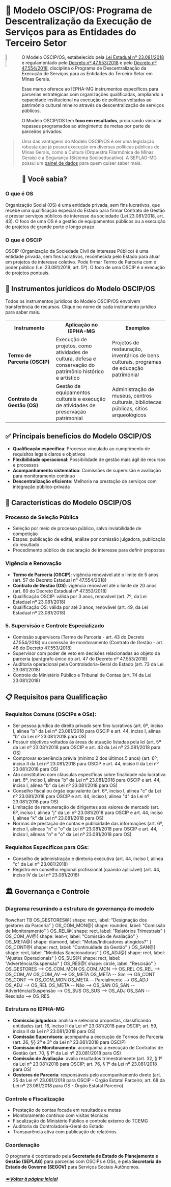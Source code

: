 # 💪 Modelo OSCIP/OS: Programa de Descentralização da Execução de Serviços para as Entidades do Terceiro Setor

<img 
    src="https://github.com/user-attachments/assets/c7833dcc-2eaa-47bc-b3fb-8e81db286aeb" 
    align="left" 
    width="10%" 
    style="margin-right: 1px;">

O Modelo OSCIP/OS, estabelecido pela [Lei Estadual nº 23.081/2018](https://www.almg.gov.br/legislacao-mineira/LEI/23081/2018/) e regulamentado pelo [Decreto nº 47.553/2018](https://www.almg.gov.br/legislacao-mineira/DEC/47553/2018/) e pelo [Decreto nº 47.554/2018](https://www.almg.gov.br/legislacao-mineira/DEC/47554/2018/), disciplina o Programa de Descentralização da Execução de Serviços para as Entidades do Terceiro Setor em Minas Gerais.

Esse marco oferece ao IEPHA-MG instrumentos específicos para parcerias estratégicas com organizações qualificadas, ampliando a capacidade institucional na execução de políticas voltadas ao patrimônio cultural mineiro através da descentralização de serviços públicos.

O Modelo OSCIP/OS tem **foco em resultados**, procurando vincular repasses programados ao atingimento de metas por parte de parceiros privados.

> Uma das vantagens do Modelo OSCIP/OS é ser uma legislação robusta que já possui execução em diversas políticas públicas de Minas Gerais, como a Cultura (Orquestra Filarmônica de Minas Gerais) e a Segurança (Sistema Socioeducativo).
> A SEPLAG-MG possui um [painel de dados](https://app.powerbi.com/view?r=eyJrIjoiZDU4M2U2OTQtZDM5Yy00ODg3LWFlMDItNTFjM2ZkZTZmMzA4IiwidCI6ImU1ZDNhZTdjLTliMzgtNDhkZS1hMDg3LWY2NzM0YTI4NzU3NCJ9) para quem quiser saber mais.

## 🤔 Você sabia?
### **O que é OS**
Organização Social (OS) é uma entidade privada, sem fins lucrativos, que recebe uma qualificação especial do Estado para firmar Contrato de Gestão e prestar serviços públicos de interesse da sociedade (Lei 23.081/2018, art. 43).
O foco de uma OS é a gestão de equipamentos públicos ou a execução de projetos de grande porte e longo prazo.

### **O que é OSCIP**
OSCIP (Organização da Sociedade Civil de Interesse Público) é uma entidade privada, sem fins lucrativos, reconhecida pelo Estado para atuar em projetos de interesse coletivo. Pode firmar Termo de Parceria com o poder público
(Lei 23.081/2018, art. 5º). O foco de uma OSCIP é a execução de projetos pontuais.

## 💼 Instrumentos jurídicos do Modelo OSCIP/OS

Todos os instrumentos jurídicos do Modelo OSCIP/OS envolvem transferência de recursos. Clique no nome de cada instrumento jurídico para saber mais.

<table>
  <tr>
    <th width="30%">Instrumento</th>
    <th width="35%">Aplicação no IEPHA-MG</th>
    <th width="35%">Exemplos</th>
  </tr>
  <tr>
    <td><strong>Termo de Parceria (OSCIP)</strong></td>
    <td>Execução de projetos, como atividades de cultura, defesa e conservação do patrimônio histórico e artístico</td>
    <td>Projetos de restauração, inventários de bens culturais, programas de educação patrimonial</td>
  </tr>
  <tr>
    <td><strong>Contrato de Gestão (OS)</strong></td>
    <td>Gestão de equipamentos culturais e execução de atividades de preservação patrimonial</td>
    <td>Administração de museus, centros culturais, bibliotecas públicas, sítios arqueológicos</td>
  </tr>
</table>

## ✅ Principais benefícios do Modelo OSCIP/OS

- **Qualificação específica**: Processo vinculado ao cumprimento de requisitos legais claros e objetivos
- **Flexibilidade operacional**: Possibilidade de gestão mais ágil de recursos e processos
- **Acompanhamento sistemático**: Comissões de supervisão e avaliação para monitoramento contínuo
- **Descentralização eficiente**: Melhoria na prestação de serviços com integração público-privada

## 🌟 Características do Modelo OSCIP/OS

### Processo de Seleção Pública

- Seleção por meio de processo público, salvo inviabilidade de competição
- Etapas: publicação de edital, análise por comissão julgadora, publicação do resultado
- Procedimento público de declaração de interesse para definir propostas

### Vigência e Renovação

- **Termo de Parceria (OSCIP)**: vigência renovável até o limite de 5 anos (art. 57 do Decreto Estadual nº 47.554/2018)
- **Contrato de Gestão (OS)**: vigência renovável até o limite de 20 anos (art. 60 do Decreto Estadual nº 47.553/2018)
- Qualificação OSCIP: válida por 3 anos, renovável (art. 7º, da Lei Estadual nº 23.081/2018)
- Qualificação OS: válida por até 3 anos, renovável (art. 49, da Lei Estadual nº 23.081/2018)

### 5. Supervisão e Controle Especializado

- Comissão supervisora (Termo de Parceria - art. 43 do Decreto 47.554/2018) ou comissão de monitoramento (Contrato de Gestão - art. 46 do Decreto 47.553/2018)
- Supervisor com poder de veto em decisões relacionadas ao objeto da parceria (parágrafo único do art. 47 do Decreto nº 47.553/2018)
- Auditoria operacional pela Controladoria-Geral do Estado (art. 73 da Lei 23.081/2018)
- Controle do Ministério Público e Tribunal de Contas (art. 74 da Lei 23.081/2018)

## 📋 Requisitos para Qualificação

### Requisitos Comuns (OSCIPs e OSs):

- Ser pessoa jurídica de direito privado sem fins lucrativos (art. 6º, inciso I, alínea "b" da Lei nº 23.081/2018 para OSCIP e art. 44, inciso I, alínea "b" da Lei nº 23.081/2018 para OS)
- Possuir objetivos voltados às áreas de atuação listadas pela lei (art. 5º da Lei nº 23.081/2018 para OSCIP e art. 43 da Lei nº 23.081/2018 para OS)
- Comprovar experiência prévia (mínimo 2 dos últimos 5 anos) (art. 6º, inciso II da Lei nº 23.081/2018 para OSCIP e art. 44, inciso II da Lei nº 23.081/2018 para OS)
- Ato constitutivo com cláusulas específicas sobre finalidade não lucrativa (art. 6º, inciso I, alínea "b" da Lei nº 23.081/2018 para OSCIP e art. 44, inciso I, alínea "b" da Lei nº 23.081/2018 para OS)
- Conselho fiscal ou órgão equivalente (art. 6º, inciso I, alínea "c" da Lei nº 23.081/2018 para OSCIP e art. 44, inciso I, alínea "d" da Lei nº 23.081/2018 para OS)
- Limitação de remuneração de dirigentes aos valores de mercado (art. 6º, inciso I, alínea "j" da Lei nº 23.081/2018 para OSCIP e art. 44, inciso I, alínea "k" da Lei nº 23.081/2018 para OS)
- Normas de prestação de contas e publicidade das informações (art. 6º, inciso I, alíneas "n" e "o" da Lei nº 23.081/2018 para OSCIP e art. 44, inciso I, alíneas "n" e "o" da Lei nº 23.081/2018 para OS)

### Requisitos Específicos para OSs:

- Conselho de administração e diretoria executiva (art. 44, inciso I, alínea "c" da Lei nº 23.081/2018)
- Registro em conselho regional profissional (quando aplicável) (art. 44, inciso IV da Lei nº 23.081/2018)

## 🏛️ Governança e Controle

### Diagrama resumindo a estrutura de governança do modelo

<div class="mermaid">
flowchart TB
    OS_GESTORES@{ shape: rect, label: "Designação dos gestores da Parceria" }
    OS_COM_MON@{ shape: rounded, label: "Comissão de Monitoramento" }
    OS_REL@{ shape: rect, label: "Relatórios Trimestrais" }
    OS_COM_AV@{ shape: lean-r, label: "Comissão de Avaliação" }
    OS_META@{ shape: diamond, label: "Metas/Indicadores atingidos?" }
    OS_CONT@{ shape: rect, label: "Continuidade da Gestão" }
    OS_SAN@{ shape: rect, label: "Medidas Sancionadoras" }
    OS_ADJ@{ shape: rect, label: "Ajustes Operacionais" }
    OS_SUS@{ shape: rect, label: "Advertência/Suspensão" }
    OS_RES@{ shape: circle, label: "Rescisão" }
    OS_GESTORES --> OS_COM_MON
    OS_COM_MON --> OS_REL
    OS_REL --> OS_COM_AV
    OS_COM_AV --> OS_META
    OS_META -- Sim --> OS_CONT
    OS_CONT --> OS_COM_MON
    OS_META -- Parcialmente --> OS_ADJ
    OS_ADJ --> OS_REL
    OS_META -- Não --> OS_SAN
    OS_SAN -- Advertência/Suspensão --> OS_SUS
    OS_SUS --> OS_ADJ
    OS_SAN -- Rescisão --> OS_RES
</div>

<script type="module">
      import mermaid from 'https://cdn.jsdelivr.net/npm/mermaid@11/dist/mermaid.esm.min.mjs';
    
      mermaid.initialize({ startOnLoad: true });
</script>

### Estrutura no IEPHA-MG

- **Comissão julgadora**: analisa e seleciona propostas, classificando entidades (art. 16, inciso II da Lei nº 23.081/2018 para OSCIP; art. 59, inciso II da Lei nº 23.081/2018 para OS)
- **Comissão Supervisora**: acompanha a execução de Termos de Parceria (art. 26, §§ 2º e 3º da Lei nº 23.081/2018 para OSCIP)
- **Comissão de Monitoramento**: acompanha a execução de Contratos de Gestão (art. 70, § 1º da Lei nº 23.081/2018 para OS)
- **Comissão de Avaliação**: avalia resultados trimestralmente (art. 32, § 1º da Lei nº 23.081/2018 para OSCIP; art. 76, § 1º da Lei nº 23.081/2018 para OS)
- **Gestores de Parceria**: responsáveis pelo acompanhamento direto (art. 25 da Lei nº 23.081/2018 para OSCIP - Órgão Estatal Parceiro; art. 68 da Lei nº 23.081/2018 para OS - Órgão Estatal Parceiro)

### Controle e Fiscalização

- Prestação de contas focada em resultados e metas
- Monitoramento contínuo com visitas técnicas
- Fiscalização do Ministério Público e controle externo do TCEMG
- Auditoria da Controladoria-Geral do Estado
- Transparência ativa com publicação de relatórios

### Coordenação

O programa é coordenado pela **Secretaria de Estado de Planejamento e Gestão (SEPLAG)** para parcerias com OSCIPs e OSs, e pela **Secretaria de Estado de Governo (SEGOV)** para Serviços Sociais Autônomos.

##### [⬅️ Voltar à página inicial](https://lucasfainblat.github.io/manual.appi)
